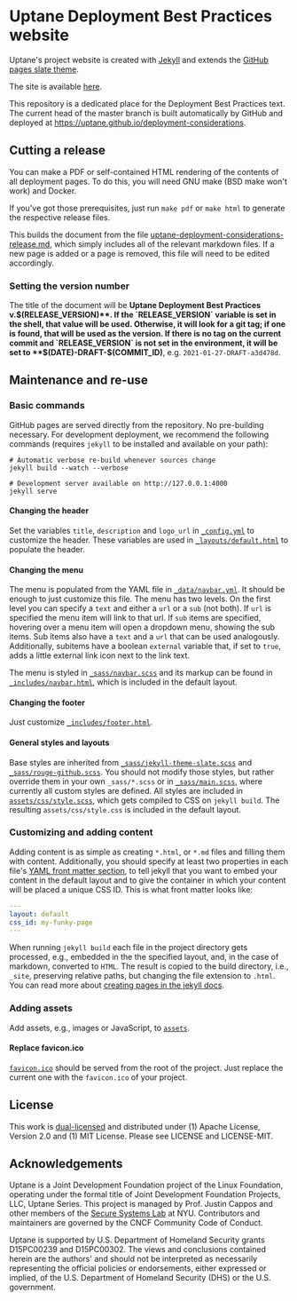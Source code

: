 # Uptane Deployment Best Practices website

Uptane's project website is created with [Jekyll](https://jekyllrb.com) and extends
the [GitHub pages slate theme](https://github.com/pages-themes/slate).

The site is available [here](https://uptane.github.io/).

This repository is a dedicated place for the Deployment Best Practices text. The current head of the master branch is built automatically by GitHub and deployed at https://uptane.github.io/deployment-considerations.

## Cutting a release

You can make a PDF or self-contained HTML rendering of the contents of all deployment pages. To do this, you will need GNU make (BSD make won't work) and Docker.

If you've got those prerequisites, just run `make pdf` or `make html` to generate the respective release files.

This builds the document from the file [uptane-deployment-considerations-release.md](uptane-deployment-considerations-release.md), which simply includes all of the relevant markdown files. If a new page is added or a page is removed, this file will need to be edited accordingly.

### Setting the version number

The title of the document will be **Uptane Deployment Best Practices v.$(RELEASE_VERSION)**. If the `RELEASE_VERSION` variable is set in the shell, that value will be used. Otherwise, it will look for a git tag; if one is found, that will be used as the version. If there is no tag on the current commit and `RELEASE_VERSION` is not set in the environment, it will be set to **$(DATE)-DRAFT-$(COMMIT_ID)**, e.g. `2021-01-27-DRAFT-a3d478d`.

## Maintenance and re-use

### Basic commands

GitHub pages are served directly from the repository. No pre-building necessary.
For development deployment, we recommend the following commands (requires
`jekyll` to be installed and available on your path):

```shell
# Automatic verbose re-build whenever sources change
jekyll build --watch --verbose

# Development server available on http://127.0.0.1:4000
jekyll serve
```

#### Changing the header

Set the variables `title`, `description` and `logo_url`  in
[`_config.yml`](_config.yml) to customize the header. These variables are used
in [`_layouts/default.html`](_layouts/default.html) to populate the header.

#### Changing the menu

The menu is populated from the YAML file in
[`_data/navbar.yml`](_data/navbar.yml). It should be enough to just customize
this file. The menu has two levels. On the first level you can specify a `text`
and either a `url` or a `sub` (not both). If `url` is specified the menu item
will link to that url. If `sub` items are specified, hovering over a menu item
will open a dropdown menu, showing the sub items.
Sub items also have a `text` and a `url` that can be used analogously.
Additionally, subitems have a boolean `external` variable that, if set to
`true`, adds a little external link icon next to the link text.

The menu is styled in [`_sass/navbar.scss`](_sass/navbar.scss) and its markup
can be found in [`_includes/navbar.html`](_includes/navbar.html), which is
included in the default layout.

#### Changing the footer

Just customize [`_includes/footer.html`](_includes/footer.html).

#### General styles and layouts

Base styles are inherited from
[`_sass/jekyll-theme-slate.scss`](_sass/jekyll-theme-slate.scss) and
[`_sass/rouge-github.scss`](_sass/rouge-github.scss). You should not modify
those styles, but rather override them in your own `_sass/*.scss` or
in [`_sass/main.scss`](_sass/main.scss), where currently all custom styles
are defined. All styles are included in
[`assets/css/style.scss`](assets/css/style.scss), which gets compiled to CSS on
`jekyll build`. The resulting `assets/css/style.css` is included in the default
layout.


### Customizing and adding content

Adding content is as simple as creating `*.html`, or `*.md` files and filling
them with content.
Additionally, you should specify at least two properties in each file's [YAML
front matter section](https://jekyllrb.com/docs/frontmatter/), to tell jekyll
that you want to embed your content in the default layout and to give the
container in which your content will be placed a unique CSS ID. This is what
front matter looks like:
```yaml
---
layout: default
css_id: my-funky-page
---
```

When running `jekyll build` each file in the project directory gets processed,
e.g., embedded in the the specified layout, and, in the case of markdown,
converted to `HTML`. The result is copied to the build directory, i.e., `_site`,
preserving relative paths, but changing the file extension to `.html`.
You can read more about [creating pages in the jekyll
docs](https://jekyllrb.com/docs/pages/).

### Adding assets

Add assets, e.g., images or JavaScript, to [`assets`](assets).

#### Replace favicon.ico

[`favicon.ico`](favicon.ico) should be served from the root of the project.
Just replace the current one with the `favicon.ico` of your project.

## License

This work is [dual-licensed](https://en.wikipedia.org/wiki/Multi-licensing) and
distributed under (1) Apache License, Version 2.0 and (1) MIT License.  Please
see LICENSE and LICENSE-MIT.

## Acknowledgements

Uptane is a Joint Development Foundation project of the Linux Foundation, operating under the formal title of Joint Development Foundation Projects, LLC, Uptane Series. This project is managed by Prof. Justin Cappos and other members of the [Secure Systems Lab](https://ssl.engineering.nyu.edu/) at NYU. Contributors and maintainers are governed by the CNCF Community Code of Conduct.

Uptane is supported by U.S. Department of Homeland Security grants D15PC00239 and
D15PC00302. The views and conclusions contained herein are the authors' and should
not be interpreted as necessarily representing the official policies or endorsements,
either expressed or implied, of the U.S. Department of Homeland Security (DHS)
or the U.S. government.

